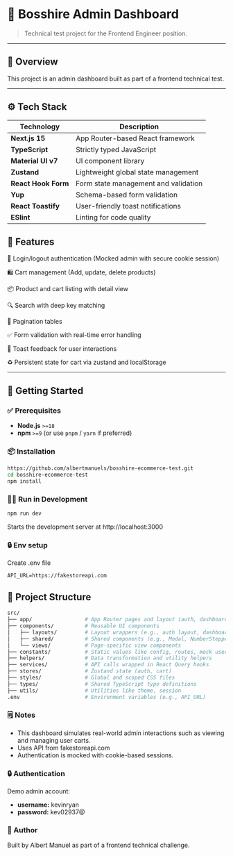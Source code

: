 # 🧩 Bosshire Admin Dashboard

> Technical test project for the Frontend Engineer position.

---

## 📝 Overview

This project is an admin dashboard built as part of a frontend technical test.

---

## ⚙️ Tech Stack

| Technology       | Description                              |
|------------------|------------------------------------------|
| **Next.js 15**   | App Router-based React framework          |
| **TypeScript**   | Strictly typed JavaScript                |
| **Material UI v7** | UI component library     |
| **Zustand**      | Lightweight global state management      |
| **React Hook Form** | Form state management and validation   |
| **Yup**          | Schema-based form validation             |
| **React Toastify** | User-friendly toast notifications      |
| **ESlint** | Linting for code quality     |

## 🧪 Features
🔐 Login/logout authentication (Mocked admin with secure cookie session)

🛍️ Cart management (Add, update, delete products)

📦 Product and cart listing with detail view

🔍 Search with deep key matching

📄 Pagination tables

✅ Form validation with real-time error handling

🧾 Toast feedback for user interactions

♻️ Persistent state for cart via zustand and localStorage

---

## 🚀 Getting Started

### ✅ Prerequisites

- **Node.js** `>=18`
- **npm** `>=9` (or use `pnpm` / `yarn` if preferred)

### 📦 Installation

```bash
https://github.com/albertmanuels/bosshire-ecommerce-test.git
cd bosshire-ecommerce-test
npm install
```

### 🏃‍♂️ Run in Development

```bash
npm run dev
```
Starts the development server at http://localhost:3000

### 🔒 Env setup
Create .env file
```env
API_URL=https://fakestoreapi.com
```

## 📁 Project Structure

```bash
src/
├── app/                 # App Router pages and layout (auth, dashboard)
├── components/          # Reusable UI components
│   ├── layouts/         # Layout wrappers (e.g., auth layout, dashboard layout)
│   ├── shared/          # Shared components (e.g., Modal, NumberStepper, SearchBar)
│   └── views/           # Page-specific view components
├── constants/           # Static values like config, routes, mock user
├── helpers/             # Data transformation and utility helpers
├── services/            # API calls wrapped in React Query hooks
├── stores/              # Zustand state (auth, cart)
├── styles/              # Global and scoped CSS files
├── types/               # Shared TypeScript type definitions
├── utils/               # Utilities like theme, session
.env                     # Environment variables (e.g., API_URL)
```

### 🗒️ Notes
- This dashboard simulates real-world admin interactions such as viewing and managing user carts.
- Uses API from fakestoreapi.com
- Authentication is mocked with cookie-based sessions.

### 🔒 Authentication
Demo admin account:

- **username:** kevinryan
- **password:** kev02937@

### 🙋 Author
Built by Albert Manuel as part of a frontend technical challenge.


